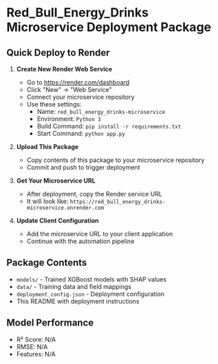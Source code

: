 # Red_Bull_Energy_Drinks Microservice Deployment Package

## Quick Deploy to Render

1. **Create New Render Web Service**
   - Go to https://render.com/dashboard
   - Click "New" → "Web Service"
   - Connect your microservice repository
   - Use these settings:
     - Name: `red_bull_energy_drinks-microservice`
     - Environment: `Python 3`
     - Build Command: `pip install -r requirements.txt`
     - Start Command: `python app.py`

2. **Upload This Package**
   - Copy contents of this package to your microservice repository
   - Commit and push to trigger deployment

3. **Get Your Microservice URL**
   - After deployment, copy the Render service URL
   - It will look like: `https://red_bull_energy_drinks-microservice.onrender.com`

4. **Update Client Configuration**
   - Add the microservice URL to your client application
   - Continue with the automation pipeline

## Package Contents
- `models/` - Trained XGBoost models with SHAP values
- `data/` - Training data and field mappings
- `deployment_config.json` - Deployment configuration
- This README with deployment instructions

## Model Performance
- R² Score: N/A
- RMSE: N/A
- Features: N/A
